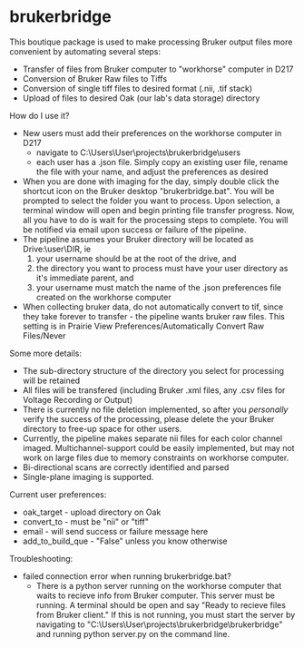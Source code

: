 # brukerbridge
This boutique package is used to make processing Bruker output files more convenient by automating several steps:
- Transfer of files from Bruker computer to "workhorse" computer in D217
- Conversion of Bruker Raw files to Tiffs
- Conversion of single tiff files to desired format (.nii, .tif stack)
- Upload of files to desired Oak (our lab's data storage) directory

How do I use it?
- New users must add their preferences on the workhorse computer in D217
  - navigate to C:\Users\User\projects\brukerbridge\users
  - each user has a .json file. Simply copy an existing user file, rename the file with your name, and adjust the preferences as desired
- When you are done with imaging for the day, simply double click the shortcut icon on the Bruker desktop "brukerbridge.bat". You will be prompted to select the folder you want to process. Upon selection, a terminal window will open and begin printing file transfer progress. Now, all you have to do is wait for the processing steps to complete. You will be notified via email upon success or failure of the pipeline.
- The pipeline assumes your Bruker directory will be located as Drive:\user\DIR, ie
  1. your username should be at the root of the drive, and 
  2. the directory you want to process must have your user directory as it's immediate parent, and
  3. your username must match the name of the .json preferences file created on the workhorse computer
- When collecting bruker data, do not automatically convert to tif, since they take forever to transfer - the pipeline wants bruker raw files. This setting is in Prairie View Preferences/Automatically Convert Raw Files/Never

Some more details:
- The sub-directory structure of the directory you select for processing will be retained
- All files will be transfered (including Bruker .xml files, any .csv files for Voltage Recording or Output)
- There is currently no file deletion implemented, so after you *personally* verify the success of the processing, please delete the your Bruker directory to free-up space for other users.
- Currently, the pipeline makes separate nii files for each color channel imaged. Multichannel-support could be easily implemented, but may not work on large files due to memory constraints on workhorse computer.
- Bi-directional scans are correctly identified and parsed
- Single-plane imaging is supported.

Current user preferences:
- oak_target - upload directory on Oak
- convert_to - must be "nii" or "tiff"
- email - will send success or failure message here
- add_to_build_que - "False" unless you know otherwise

Troubleshooting:
- failed connection error when running brukerbridge.bat?
    - There is a python server running on the workhorse computer that waits to recieve info from Bruker computer. This server must be running. A terminal should be open and say "Ready to recieve files from Bruker client." If this is not running, you must start the server by navigating to "C:\Users\User\projects\brukerbridge\brukerbridge" and running python server.py on the command line.

